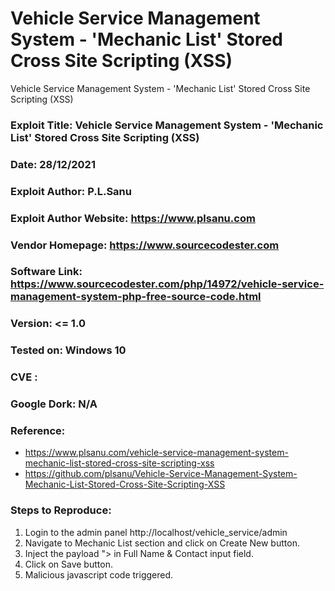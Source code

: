 # Vehicle Service Management System - 'Mechanic List' Stored Cross Site Scripting (XSS)
Vehicle Service Management System - 'Mechanic List' Stored Cross Site Scripting (XSS)

### Exploit Title: Vehicle Service Management System - 'Mechanic List' Stored Cross Site Scripting (XSS)
### Date: 28/12/2021
### Exploit Author: P.L.Sanu
### Exploit Author Website: https://www.plsanu.com
### Vendor Homepage: https://www.sourcecodester.com
### Software Link: https://www.sourcecodester.com/php/14972/vehicle-service-management-system-php-free-source-code.html
### Version: <= 1.0
### Tested on: Windows 10
### CVE : 
### Google Dork: N/A
### Reference: 
- https://www.plsanu.com/vehicle-service-management-system-mechanic-list-stored-cross-site-scripting-xss
- https://github.com/plsanu/Vehicle-Service-Management-System-Mechanic-List-Stored-Cross-Site-Scripting-XSS

### Steps to Reproduce:
1. Login to the admin panel http://localhost/vehicle_service/admin
2. Navigate to Mechanic List section and click on Create New button. 
3. Inject the payload "><script>alert(document.cookie)</script> in Full Name & Contact input field.
4. Click on Save button.
5. Malicious javascript code triggered.
